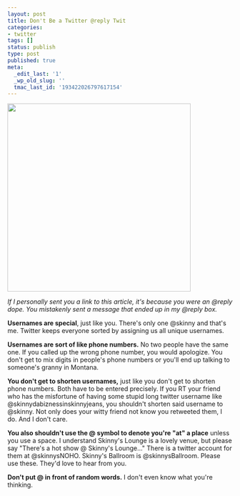 ```yaml
---
layout: post
title: Don't Be a Twitter @reply Twit
categories:
- twitter
tags: []
status: publish
type: post
published: true
meta:
  _edit_last: '1'
  _wp_old_slug: ''
  tmac_last_id: '193422026797617154'
---
```

<img src="http://skinnywhitegirl.com/blog/wp-content/uploads/2011/03/mistweets1.png" alt="" title="mistweets" width="410" height="421" class="aligncenter size-full wp-image-334" />

<em>If I personally sent you a link to this article, it's because you were an @reply dope. You mistakenly sent a message that ended up in my @reply box.</em>

<strong>Usernames are special</strong>, just like you. There's only one @skinny and that's me. Twitter keeps everyone sorted by assigning us all unique usernames. 

<strong>Usernames are sort of like phone numbers.</strong> No two people have the same one. If you called up the wrong phone number, you would apologize. You don't get to mix digits in people's phone numbers or you'll end up talking to someone's granny in Montana.

<strong>You don't get to shorten usernames,</strong> just like you don't get to shorten phone numbers. Both have to be entered precisely. If you RT your friend who has the misfortune of having some stupid long twitter username like @skinnydabiznessinskinnyjeans, you shouldn't shorten said username to @skinny. Not only does your witty friend not know you retweeted them, I do. And I don't care.

<strong>You also shouldn't use the @ symbol to denote you're "at" a place</strong> unless you use a space. I understand Skinny's Lounge is a lovely venue, but please say "There's a hot show @ Skinny's Lounge..." There is a twitter account for them at @skinnysNOHO. Skinny's Ballroom is @skinnysBallroom. Please use these. They'd love to hear from you.

<strong>Don't put @ in front of random words.</strong> I don't even know what you're thinking.
